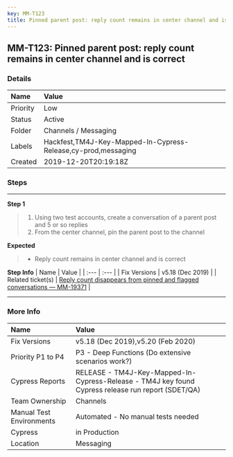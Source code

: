 ```yaml
---
key: MM-T123
title: Pinned parent post: reply count remains in center channel and is correct
---
```


## MM-T123: Pinned parent post: reply count remains in center channel and is correct

### Details

| Name     | Value                                                         |
| :------- | :------------------------------------------------------------ |
| Priority | Low                                                           |
| Status   | Active                                                        |
| Folder   | Channels / Messaging                                          |
| Labels   | Hackfest,TM4J-Key-Mapped-In-Cypress-Release,cy-prod,messaging |
| Created  | 2019-12-20T20:19:18Z                                          |

### Steps

<hr/>

**Step 1**

> <article><ol><li>Using two test accounts, create a conversation of a parent post and 5 or so replies</li><li>From the center channel, pin the parent post to the channel</li></ol></article>

**Expected**

> <article><ul><li>Reply count remains in center channel and is correct</li></ul></article>

**Step Info**
| Name | Value |
| :--- | :--- |
| Fix Versions | v5.18 (Dec 2019) |
| Related ticket(s) | <a href="https://mattermost.atlassian.net/browse/MM-19371" rel="noopener noreferrer" target="_blank">Reply count disappears from pinned and flagged conversations — MM-19371</a> |

<hr/>

### More Info

| Name                     | Value                                                                                              |
| :----------------------- | :------------------------------------------------------------------------------------------------- |
| Fix Versions             | v5.18 (Dec 2019),v5.20 (Feb 2020)                                                                  |
| Priority P1 to P4        | P3 - Deep Functions (Do extensive scenarios work?)                                                 |
| Cypress Reports          | RELEASE - TM4J-Key-Mapped-In-Cypress-Release - TM4J key found Cypress release run report (SDET/QA) |
| Team Ownership           | Channels                                                                                           |
| Manual Test Environments | Automated - No manual tests needed                                                                 |
| Cypress                  | in Production                                                                                      |
| Location                 | Messaging                                                                                          |
